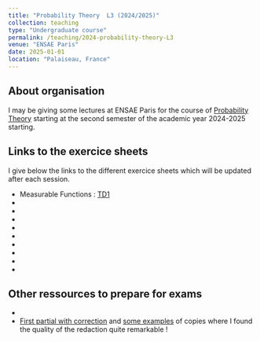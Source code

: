 ```yaml
---
title: "Probability Theory  L3 (2024/2025)"
collection: teaching
type: "Undergraduate course"
permalink: /teaching/2024-probability-theory-L3
venue: "ENSAE Paris"
date: 2025-01-01
location: "Palaiseau, France"
---
```




## About organisation

I may be giving some lectures at ENSAE Paris for the course of [Probability Theory](https://www.ensae.fr/courses/113) starting at the second semester of the academic year 2024-2025 starting.  

## Links to the exercice sheets

I give below the links to the different exercice sheets which will be updated after each session. 
- Measurable Functions : [TD1](Test) 
- 
- 
- 
- 
- 
- 
- 
- 
-






## Other ressources to prepare for exams

-
- [First partial with correction](https://enzoMiller.github.io/files/Interro_L1_algebre_lin.pdf) and [some examples](https://enzoMiller.github.io/files/scanner_L1_algebre_lin_ex_copies.pdf) of copies where I found the quality of the redaction quite remarkable ! 
